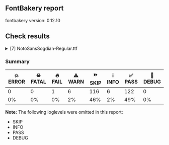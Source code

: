 ## FontBakery report

fontbakery version: 0.12.10





## Check results



<details><summary>[7] NotoSansSogdian-Regular.ttf</summary>
<div>
<details>
    <summary>🔥 <b>FAIL</b> Check for presence of an ARTICLE.en_us.html file <a href="https://fontbakery.readthedocs.io/en/stable/fontbakery/checks/googlefonts.description.html#"></a></summary>
    <div>







* 🔥 **FAIL** <p>This is a Noto font but it lacks an ARTICLE.en_us.html file.</p>
 [code: missing-article]



* 🔥 **FAIL** <p>This is a Noto font but it lacks a DESCRIPTION.en_us.html file.</p>
 [code: missing-description]



</div>
</details>

<details>
    <summary>⚠️ <b>WARN</b> Check if each glyph has the recommended amount of contours. <a href="https://fontbakery.readthedocs.io/en/stable/fontbakery/checks/universal.html#"></a></summary>
    <div>







* ⚠️ **WARN** <p>This check inspects the glyph outlines and detects the total number of contours in each of them. The expected values are infered from the typical ammounts of contours observed in a large collection of reference font families. The divergences listed below may simply indicate a significantly different design on some of your glyphs. On the other hand, some of these may flag actual bugs in the font such as glyphs mapped to an incorrect codepoint. Please consider reviewing the design and codepoint assignment of these to make sure they are correct.</p>
<p>The following glyphs do not have the recommended number of contours:</p>
<pre><code>- Glyph name: aogonek	Contours detected: 3	Expected: 2

- Glyph name: uogonek	Contours detected: 2	Expected: 1

- Glyph name: aogonek	Contours detected: 3	Expected: 2

- Glyph name: uogonek	Contours detected: 2	Expected: 1
</code></pre>
 [code: contour-count]



</div>
</details>

<details>
    <summary>⚠️ <b>WARN</b> Validate size, and resolution of article images, and ensure article page has minimum length and includes visual assets. <a href="https://fontbakery.readthedocs.io/en/stable/fontbakery/checks/googlefonts.article.html#"></a></summary>
    <div>







* ⚠️ **WARN** <p>Family metadata at fonts/NotoSansSogdian/googlefonts/ttf does not have an article.</p>
 [code: lacks-article]



</div>
</details>

<details>
    <summary>⚠️ <b>WARN</b> Check for codepoints not covered by METADATA subsets. <a href="https://fontbakery.readthedocs.io/en/stable/fontbakery/checks/googlefonts.subsets.html#"></a></summary>
    <div>







* ⚠️ **WARN** <p>The following codepoints supported by the font are not covered by
any subsets defined in the font's metadata file, and will never
be served. You can solve this by either manually adding additional
subset declarations to METADATA.pb, or by editing the glyphset
definitions.</p>
<ul>
<li>U+02D8 BREVE: try adding one of: canadian-aboriginal, yi</li>
<li>U+02D9 DOT ABOVE: try adding one of: canadian-aboriginal, yi</li>
<li>U+02DB OGONEK: try adding one of: canadian-aboriginal, yi</li>
<li>U+0302 COMBINING CIRCUMFLEX ACCENT: try adding one of: tifinagh, cherokee, coptic, math</li>
<li>U+0306 COMBINING BREVE: try adding one of: tifinagh, old-permic</li>
<li>U+0307 COMBINING DOT ABOVE: try adding one of: hebrew, malayalam, tifinagh, coptic, old-permic, canadian-aboriginal, syriac, tai-le, todhri, duployan, math</li>
<li>U+030A COMBINING RING ABOVE: try adding one of: syriac, duployan</li>
<li>U+030B COMBINING DOUBLE ACUTE ACCENT: try adding one of: cherokee, osage</li>
<li>U+030C COMBINING CARON: try adding one of: tai-le, cherokee</li>
<li>U+0326 COMBINING COMMA BELOW: try adding math</li>
<li>U+0327 COMBINING CEDILLA: try adding math</li>
<li>U+0328 COMBINING OGONEK: not included in any glyphset definition</li>
</ul>
<p>Or you can add the above codepoints to one of the subsets supported by the font: <code>latin</code>, <code>latin-ext</code>, <code>sogdian</code></p>
 [code: unreachable-subsetting]



</div>
</details>

<details>
    <summary>⚠️ <b>WARN</b> Ensure soft_dotted characters lose their dot when combined with marks that replace the dot. <a href="https://fontbakery.readthedocs.io/en/stable/fontbakery/checks/shaping.html#"></a></summary>
    <div>







* ⚠️ **WARN** <p>The dot of soft dotted characters used in orthographies <em>must</em> disappear in the following strings: į̀ į́ į̂ į̃ į̄ į̌</p>
<p>The dot of soft dotted characters <em>should</em> disappear in other cases, for example: į̆ į̇ į̈ į̊ į̋ į̦̀ į̦́ į̦̂ į̦̃ į̦̄ į̦̆ į̦̇ į̦̈ į̦̊ į̦̋ į̦̌ į̧̀ į̧́ į̧̂ į̧̃</p>
<p>Your font fully covers the following languages that require the soft-dotted feature: Dutch (Latn, 31,709,104 speakers), Lithuanian (Latn, 2,357,094 speakers).</p>
<p>Your font does <em>not</em> cover the following languages that require the soft-dotted feature: Nateni (Latn, 100,000 speakers), Avokaya (Latn, 100,000 speakers), South Central Banda (Latn, 244,000 speakers), Ukrainian (Cyrl, 29,273,587 speakers), Ma’di (Latn, 584,000 speakers), Zapotec (Latn, 490,000 speakers), Gulay (Latn, 250,478 speakers), Ekpeye (Latn, 226,000 speakers), Aghem (Latn, 38,843 speakers), Vute (Latn, 21,000 speakers), Belarusian (Cyrl, 10,064,517 speakers), Basaa (Latn, 332,940 speakers), Mango (Latn, 77,000 speakers), Lugbara (Latn, 2,200,000 speakers), Kpelle, Guinea (Latn, 622,000 speakers), Ebira (Latn, 2,200,000 speakers), Dan (Latn, 1,099,244 speakers), Igbo (Latn, 27,823,640 speakers), Nzakara (Latn, 50,000 speakers), Han (Latn, 6 speakers), Koonzime (Latn, 40,000 speakers), Navajo (Latn, 166,319 speakers), Southern Kisi (Latn, 360,000 speakers), Teke-Ebo (Latn, 260,000 speakers), Sar (Latn, 500,000 speakers), Dii (Latn, 71,000 speakers), Kom (Latn, 360,685 speakers), Mfumte (Latn, 79,000 speakers), Bafut (Latn, 158,146 speakers), Kaska (Latn, 125 speakers), Ijo, Southeast (Latn, 2,471,000 speakers), Heiltsuk (Latn, 300 speakers), Ngbaka (Latn, 1,020,000 speakers), Fur (Latn, 1,230,163 speakers), Bete-Bendi (Latn, 100,000 speakers), Yala (Latn, 200,000 speakers), Makaa (Latn, 221,000 speakers), Mundani (Latn, 34,000 speakers), Cicipu (Latn, 44,000 speakers), Ejagham (Latn, 120,000 speakers).</p>
 [code: soft-dotted]



</div>
</details>

<details>
    <summary>⚠️ <b>WARN</b> Do any segments have colinear vectors? <a href="https://fontbakery.readthedocs.io/en/stable/fontbakery/checks/outline.html#"></a></summary>
    <div>







* ⚠️ **WARN** <p>The following glyphs have colinear vectors:</p>
<pre><code>* TawFin.alt13: L&lt;&lt;468.0,72.0&gt;--&lt;567.0,76.0&gt;&gt; -&gt; L&lt;&lt;567.0,76.0&gt;--&lt;593.0,76.0&gt;&gt;

* TawFin.alt14: L&lt;&lt;671.0,72.0&gt;--&lt;770.0,76.0&gt;&gt; -&gt; L&lt;&lt;770.0,76.0&gt;--&lt;796.0,76.0&gt;&gt;

* TawFin.alt15: L&lt;&lt;758.0,72.0&gt;--&lt;857.0,76.0&gt;&gt; -&gt; L&lt;&lt;857.0,76.0&gt;--&lt;883.0,76.0&gt;&gt;
</code></pre>
 [code: found-colinear-vectors]



</div>
</details>

<details>
    <summary>⚠️ <b>WARN</b> Ensure fonts have ScriptLangTags declared on the 'meta' table. <a href="https://fontbakery.readthedocs.io/en/stable/fontbakery/checks/googlefonts.meta.html#"></a></summary>
    <div>







* ⚠️ **WARN** <p>This font file does not have a 'meta' table.</p>
 [code: lacks-meta-table]



</div>
</details>
</div>
</details>




### Summary

| 💥 ERROR | ☠ FATAL | 🔥 FAIL | ⚠️ WARN | ⏩ SKIP | ℹ️ INFO | ✅ PASS | 🔎 DEBUG | 
| ---|---|---|---|---|---|---|---|
| 0 | 0 | 1 | 6 | 116 | 6 | 122 | 0 | 
| 0% | 0% | 0% | 2% | 46% | 2% | 49% | 0% | 



**Note:** The following loglevels were omitted in this report:


* SKIP
* INFO
* PASS
* DEBUG
